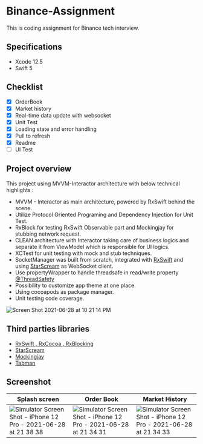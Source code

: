 # Binance-Assignment
This is coding assignment for Binance tech interview.

## Specifications
- Xcode 12.5
- Swift 5

## Checklist
- [x] OrderBook
- [x] Market history
- [x] Real-time data update with websocket
- [x] Unit Test
- [x] Loading state and error handling
- [x] Pull to refresh
- [x] Readme
- [ ] UI Test

## Project overview
This project using MVVM-Interactor architecture with below technical highlights :
- MVVM - Interactor as main architecture, powered by RxSwift behind the scene.
- Utilize Protocol Oriented Programing and Dependency Injection for Unit Test.
- RxBlock for testing RxSwift Observable part and Mockingjay for stubbing network request.
- CLEAN architecture with Interactor taking care of business logics and separate it from ViewModel which is responsible for UI logics.
- XCTest for unit testing with mock and stub techniques.
- SocketManager was built from scratch, integrated with [RxSwift](https://github.com/ReactiveX/RxSwift) and using [StarScream](https://github.com/daltoniam/Starscream) as WebSocket client.
- Use propertyWrapper to handle threadsafe in read/write property [@ThreadSafety](https://github.com/untouchable741/Binance-Assignment/blob/develop/BinanceOrderBook/Utilities/ThreadSafety.swift)
- Possibility to customize app theme at one place.
- Using cocoapods as package manager.
- Unit testing code coverage.

![Screen Shot 2021-06-28 at 10 21 14 PM](https://user-images.githubusercontent.com/2222122/123661983-35245b80-d85f-11eb-9c5b-83e7590ecd4d.png)

## Third parties libraries
- [RxSwift , RxCocoa , RxBlocking](https://github.com/ReactiveX/RxSwift)
- [StarScream](https://github.com/daltoniam/Starscream)
- [Mockingjay](https://github.com/kylef/Mockingjay)
- [Tabman](https://github.com/uias/Tabman)

## Screenshot
| Splash screen | Order Book | Market History
|-|-|-|
|![Simulator Screen Shot - iPhone 12 Pro - 2021-06-28 at 21 38 38](https://user-images.githubusercontent.com/2222122/123655498-3b173e00-d859-11eb-93e3-c9cefef7fc2a.png)|![Simulator Screen Shot - iPhone 12 Pro - 2021-06-28 at 21 34 31](https://user-images.githubusercontent.com/2222122/123655524-410d1f00-d859-11eb-85ef-ede8e6820e42.png) |![Simulator Screen Shot - iPhone 12 Pro - 2021-06-28 at 21 34 33](https://user-images.githubusercontent.com/2222122/123655542-436f7900-d859-11eb-9441-a69317c4f115.png)|
